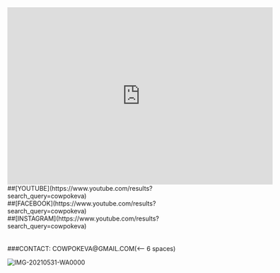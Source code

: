 <iframe width="600" height="400" src="https://www.youtube.com/embed/eppiVEbUGgk" title="YouTube video player" frameborder="0" allow="accelerometer; autoplay; clipboard-write; encrypted-media; gyroscope; picture-in-picture" allowfullscreen></iframe> 
<br>
##[YOUTUBE](https://www.youtube.com/results?search_query=cowpokeva)
<br>
##[FACEBOOK](https://www.youtube.com/results?search_query=cowpokeva) 
<br>
##[INSTAGRAM](https://www.youtube.com/results?search_query=cowpokeva) 
<br>
<br>
<br>
###CONTACT: COWPOKEVA@GMAIL.COM(<-- 6 spaces)










![IMG-20210531-WA0000](https://user-images.githubusercontent.com/85310685/120742638-4038d580-c4c5-11eb-8b43-56e682295208.jpg)

